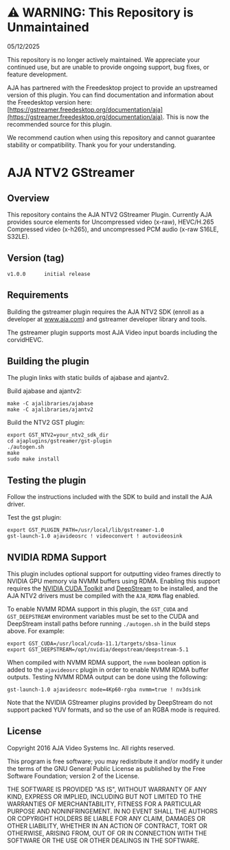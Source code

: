 # ⚠ **WARNING: This Repository is Unmaintained**
05/12/2025

This repository is no longer actively maintained. We appreciate your continued use, but are unable to provide ongoing support, bug fixes, or feature development.

AJA has partnered with the Freedesktop project to provide an upstreamed version of this plugin. You can find documentation and information about the Freedesktop version here: [https://gstreamer.freedesktop.org/documentation/aja](https://gstreamer.freedesktop.org/documentation/aja).  This is now the recommended source for this plugin.

We recommend caution when using this repository and cannot guarantee stability or compatibility. Thank you for your understanding.

# AJA NTV2 GStreamer

## Overview

This repository contains the AJA NTV2 GStreamer Plugin.  Currently AJA
provides source elements for Uncompressed video (x-raw), HEVC/H.265
Compressed video (x-h265), and uncompressed PCM audio (x-raw S16LE, S32LE).

## Version (tag)

	v1.0.0		initial release

## Requirements

Building the gstreamer plugin requires the AJA NTV2 SDK (enroll as a
developer at www.aja.com) and gstreamer developer library and tools.

The gstreamer plugin supports most AJA Video input boards including
the corvidHEVC.

## Building the plugin

The plugin links with static builds of ajabase and ajantv2.

Build ajabase and ajantv2:

    make -C ajalibraries/ajabase
    make -C ajalibraries/ajantv2

Build the NTV2 GST plugin:

    export GST_NTV2=your_ntv2_sdk_dir
    cd ajaplugins/gstreamer/gst-plugin
    ./autogen.sh
    make
    sudo make install

## Testing the plugin

Follow the instructions included with the SDK to build and install the
AJA driver.

Test the gst plugin:

    export GST_PLUGIN_PATH=/usr/local/lib/gstreamer-1.0
    gst-launch-1.0 ajavideosrc ! videoconvert ! autovideosink

## NVIDIA RDMA Support

This plugin includes optional support for outputting video frames directly
to NVIDIA GPU memory via NVMM buffers using RDMA. Enabling this support
requires the [NVIDIA CUDA Toolkit](https://developer.nvidia.com/cuda-toolkit)
and [DeepStream](https://developer.nvidia.com/deepstream-sdk) to be installed,
and the AJA NTV2 drivers must be compiled with the `AJA_RDMA` flag enabled.

To enable NVMM RDMA support in this plugin, the `GST_CUDA` and `GST_DEEPSTREAM`
environment variables must be set to the CUDA and DeepStream install paths
before running `./autogen.sh` in the build steps above. For example:

    export GST_CUDA=/usr/local/cuda-11.1/targets/sbsa-linux
    export GST_DEEPSTREAM=/opt/nvidia/deepstream/deepstream-5.1

When compiled with NVMM RDMA support, the `nvmm` boolean option is added to the
`ajavideosrc` plugin in order to enable NVMM RDMA buffer outputs. Testing NVMM
RDMA output can be done using the following:

    gst-launch-1.0 ajavideosrc mode=4Kp60-rgba nvmm=true ! nv3dsink

Note that the NVIDIA GStreamer plugins provided by DeepStream do not support
packed YUV formats, and so the use of an RGBA mode is required.

## License

Copyright 2016 AJA Video Systems Inc. All rights reserved.

This program is free software; you may redistribute it and/or modify
it under the terms of the GNU General Public License as published by
the Free Software Foundation; version 2 of the License.

THE SOFTWARE IS PROVIDED "AS IS", WITHOUT WARRANTY OF ANY KIND,
EXPRESS OR IMPLIED, INCLUDING BUT NOT LIMITED TO THE WARRANTIES OF
MERCHANTABILITY, FITNESS FOR A PARTICULAR PURPOSE AND
NONINFRINGEMENT. IN NO EVENT SHALL THE AUTHORS OR COPYRIGHT HOLDERS
BE LIABLE FOR ANY CLAIM, DAMAGES OR OTHER LIABILITY, WHETHER IN AN
ACTION OF CONTRACT, TORT OR OTHERWISE, ARISING FROM, OUT OF OR IN
CONNECTION WITH THE SOFTWARE OR THE USE OR OTHER DEALINGS IN THE
SOFTWARE.
